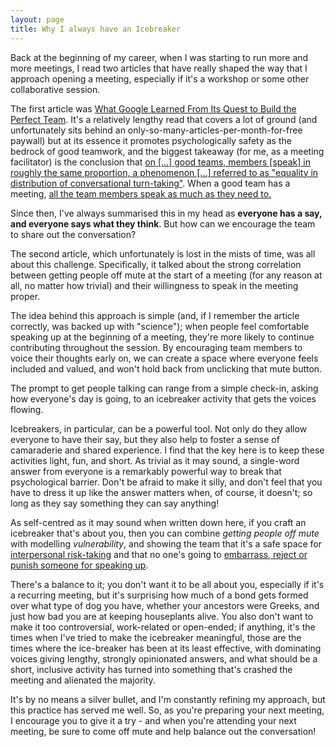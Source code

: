 ```yaml
---
layout: page
title: Why I always have an Icebreaker
---
```


Back at the beginning of my career, when I was starting to run more and more meetings, I read two articles that have really shaped the way
that I approach opening a meeting, especially if it's a workshop or some other collaborative session.

The first article was [What Google Learned From Its Quest to Build the Perfect Team](https://www.nytimes.com/2016/02/28/magazine/what-google-learned-from-its-quest-to-build-the-perfect-team.html).
It's a relatively lengthy read that covers a lot of ground (and unfortunately sits behind an only-so-many-articles-per-month-for-free paywall) but at its essence it promotes psychologically safety as the
bedrock of good teamwork, and the biggest takeaway (for me, as a meeting facilitator) is the conclusion that [on \[...\] good teams, members \[speak\] in roughly the same proportion, a phenomenon \[...\] referred to as "equality in distribution of conversational turn-taking"](https://www.nytimes.com/2016/02/28/magazine/what-google-learned-from-its-quest-to-build-the-perfect-team.html#:~:text=on%20the%20good%20teams%2C%20members%20spoke%20in%20roughly%20the%20same%20proportion%2C%20a%20phenomenon%20the%20researchers%20referred%20to%20as%20%E2%80%98%E2%80%98equality%20in%20distribution%20of%20conversational%20turn%2Dtaking.%E2%80%99%E2%80%99). When a good team has a meeting, [all the team members speak as much as they need to.](https://www.nytimes.com/2016/02/28/magazine/what-google-learned-from-its-quest-to-build-the-perfect-team.html#:~:text=all%20the%20team%20members%20speak%20as%20much%20as%20they%20need%20to.)

Since then, I've always summarised this in my head as **everyone has a say, and everyone says what they think**. But how can we encourage the team to share out the conversation?

The second article, which unfortunately is lost in the mists of time, was all about this challenge. Specifically, it talked about the strong correlation between getting people off mute at the start of a meeting (for any reason at all, no matter how trivial) and their willingness to speak in the meeting proper.

The idea behind this approach is simple (and, if I remember the article correctly, was backed up with "science"); when people feel comfortable speaking up at the beginning of a meeting, they're more likely to continue contributing throughout the session. By encouraging team members to voice their thoughts early on, we can create a space where everyone feels included and valued, and won't hold back from unclicking that mute button.

The prompt to get people talking can range from a simple check-in, asking how everyone's day is going, to an icebreaker activity that gets the voices flowing.

Icebreakers, in particular, can be a powerful tool. Not only do they allow everyone to have their say, but they also help to foster a sense of camaraderie and shared experience. I find that the key here is to keep these activities light, fun, and short. As trivial as it may sound, a single-word answer from everyone is a remarkably powerful way to break that psychological barrier. Don't be afraid to make it silly, and don't feel that you have to dress it up like the answer matters when, of course, it doesn't; so long as they say something they can say anything!

As self-centred as it may sound when written down here, if you craft an icebreaker that's about you, then you can combine _getting people off mute_ with modelling _vulnerability_, and showing the team that it's a safe space for [interpersonal risk-taking](https://www.nytimes.com/2016/02/28/magazine/what-google-learned-from-its-quest-to-build-the-perfect-team.html) and that no one's going to [embarrass, reject or punish someone for speaking up](https://www.nytimes.com/2016/02/28/magazine/what-google-learned-from-its-quest-to-build-the-perfect-team.html).

There's a balance to it; you don't want it to be all about you, especially if it's a recurring meeting, but it's surprising how much of a bond gets formed over what type of dog you have, whether your ancestors were Greeks, and just how bad you are at keeping houseplants alive. You also don't want to make it too controversial, work-related or open-ended; if anything, it's the times when I've tried to make the icebreaker meaningful, those are the times where the ice-breaker has been at its least effective, with dominating voices giving lengthy, strongly opinionated answers, and what should be a short, inclusive activity has turned into something that's crashed the meeting and alienated the majority.

It's by no means a silver bullet, and I'm constantly refining my approach, but this practice has served me well. So, as you're preparing your next meeting, I encourage you to give it a try - and when you're attending your next meeting, be sure to come off mute and help balance out the conversation!
